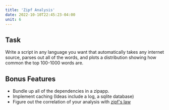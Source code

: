 ```yaml
---
title: 'Zipf Analysis'
date: 2022-10-10T22:45:23-04:00
unit: 6
---
```


## Task

Write a script in any language you want that automatically takes any internet
source, parses out all of the words, and plots a distribution showing how common
the top 100-1000 words are.

## Bonus Features

- Bundle up all of the dependencies in a zipapp.
- Implement caching (Ideas include a log, a sqlite database)
- Figure out the correlation of your analysis with [zipf's law](https://en.wikipedia.org/wiki/Zipf's_law)
